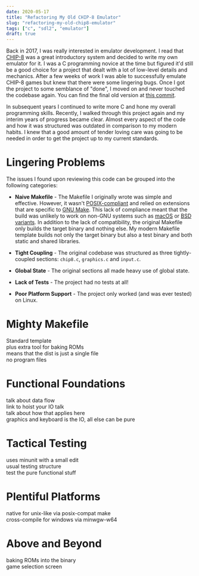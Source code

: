 ```yaml
---
date: 2020-05-17
title: "Refactoring My Old CHIP-8 Emulator"
slug: "refactoring-my-old-chip8-emulator"
tags: ["c", "sdl2", "emulator"]
draft: true
---
```

Back in 2017, I was really interested in emulator development.
I read that [CHIP-8](https://en.wikipedia.org/wiki/CHIP-8) was a great introductory system and decided to write my own emulator for it.
I was a C programming novice at the time but figured it'd still be a good choice for a project that dealt with a lot of low-level details and mechanics.
After a few weeks of work I was able to successfully emulate CHIP-8 games but knew that there were some lingering bugs.
Once I got the project to some semblance of "done", I moved on and never touched the codebase again.
You can find the final old version at [this commit](https://github.com/theandrew168/skylark/tree/a24585b48de2923fd016f379c7b0ad8cbb0a9d75).

In subsequent years I continued to write more C and hone my overall programming skills.
Recently, I walked through this project again and my interim years of progress became clear.
Almost every aspect of the code and how it was structured was outdated in comparison to my modern habits.
I knew that a good amount of tender loving care was going to be needed in order to get the project up to my current standards.

# Lingering Problems
The issues I found upon reviewing this code can be grouped into the following categories:
* **Naive Makefile** - The Makefile I originally wrote was simple and effective.
However, it wasn't [POSIX-compliant](https://pubs.opengroup.org/onlinepubs/009695399/utilities/make.html) and relied on extensions that are specific to [GNU Make](https://www.gnu.org/software/make/).
This lack of compliance meant that the build was unlikely to work on non-GNU systems such as [macOS](https://en.wikipedia.org/wiki/MacOS) or [BSD variants](https://en.wikipedia.org/wiki/Comparison_of_BSD_operating_systems).
In addition to the lack of compatibility, the original Makefile only builds the target binary and nothing else.
My modern Makefile template builds not only the target binary but also a test binary and both static and shared libraries.
* **Tight Coupling** - The original codebase was structured as three tightly-coupled sections: `chip8.c`, `graphics.c` and `input.c`.

* **Global State** - The original sections all made heavy use of global state.
* **Lack of Tests** - The project had no tests at all!
* **Poor Platform Support** - The project only worked (and was ever tested) on Linux.

# Mighty Makefile
Standard template  
plus extra tool for baking ROMs  
means that the dist is just a single file  
no program files  

# Functional Foundations
talk about data flow  
link to hoist your IO talk  
talk about how that applies here  
graphics and keyboard is the IO, all else can be pure  

# Tactical Testing
uses minunit with a small edit  
usual testing structure  
test the pure functional stuff  

# Plentiful Platforms
native for unix-like via posix-compat make  
cross-compile for windows via minwgw-w64

# Above and Beyond
baking ROMs into the binary  
game selection screen  
